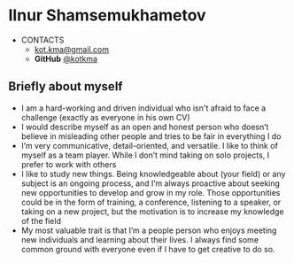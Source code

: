# Ilnur Shamsemukhametov

- CONTACTS
  - [kot.kma@gmail.com](mailto:kot.kma@gmail.com)
  - **GitHub**        [@kotkma](https://github.com/kotkma)

## Briefly about myself

- I am a hard-working and driven individual who isn't afraid to face a challenge (exactly as everyone in his own CV)
- I would describe myself as an open and honest person who doesn’t believe in misleading other people and tries to be fair in everything I do
- I’m very communicative, detail-oriented, and versatile. I like to think of myself as a team player. While I don’t mind taking on solo projects, I prefer to work with others
- I like to study new things. Being knowledgeable about (your field) or any subject is an ongoing process, and I’m always proactive about seeking new opportunities to develop and grow in my role. Those opportunities could be in the form of training, a conference, listening to a speaker, or taking on a new project, but the motivation is to increase my knowledge of the field
- My most valuable trait is that I’m a people person who enjoys meeting new individuals and learning about their lives. I always find some common ground with everyone even if I have to get creative to do so.